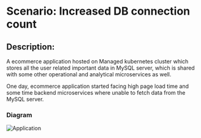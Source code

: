 # Scenario: Increased DB connection count

## Description:

A ecommerce application hosted on Managed kubernetes cluster which stores all the user related important data in MySQL server, which is shared with some other operational and analytical microservices as well. 

One day, ecommerce application started facing high page load time and some time backend microservices where unable to fetch data from the MySQL server.

### Diagram

![Application](https://github.com/infracloudio/sre-stack/blob/main/etc/image/scenario-2-application-arch.png?raw=true)
